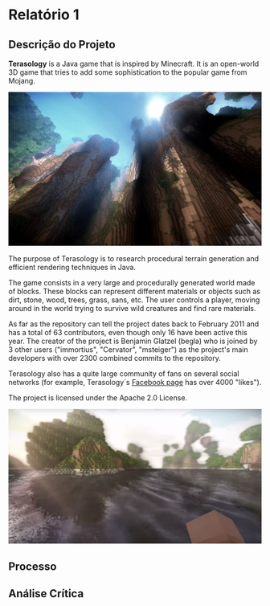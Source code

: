 # Relatório 1

## Descrição do Projeto

**Terasology** is a Java game that is inspired by Minecraft. It is an open-world 3D game that tries to add some sophistication to the popular game from Mojang.

![Terasology Gameplay 1](/ESOF-docs/resources/gameplay1.jpg)

The purpose of Terasology is to research procedural terrain generation and efficient rendering techniques in Java.

The game consists in a very large and procedurally generated world made of blocks. These blocks can represent different materials or objects such as dirt, stone, wood, trees, grass, sans, etc. The user controls a player, moving around in the world trying to survive wild creatures and find rare materials.

As far as the repository can tell the project dates back to February 2011 and has a total of 63 contributors, even though only 16 have been active this year. The creator of the project is Benjamin Glatzel (begla) who is joined by 3 other users ("immortius", "Cervator", "msteiger") as the project's main developers with over 2300 combined commits to the repository.

Terasology also has a quite large community of fans on several social networks (for example, Terasology´s [Facebook page](https://www.facebook.com/Terasology) has over 4000 "likes").

The project is licensed under the Apache 2.0 License.

![Terasology Gameplay 2](/ESOF-docs/resources/gameplay2.png)

## Processo

## Análise Crítica